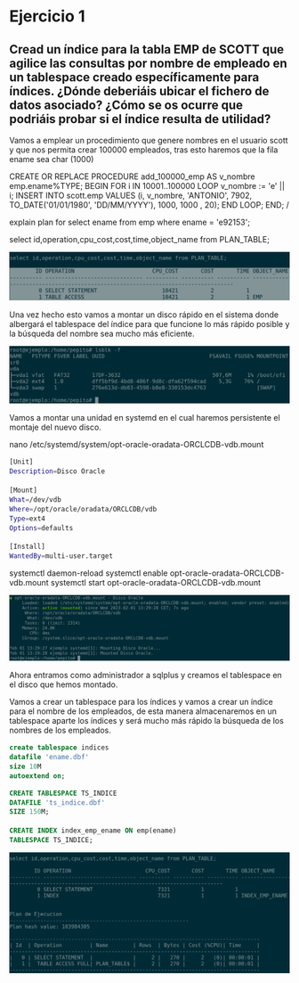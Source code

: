 # Ejercicio 1

## Cread un índice para la tabla EMP de SCOTT que agilice las consultas por nombre de empleado en un tablespace creado específicamente para índices. ¿Dónde deberiáis ubicar el fichero de datos asociado? ¿Cómo se os ocurre que podriáis probar si el índice resulta de utilidad?

Vamos a emplear un procedimiento que genere nombres en el usuario scott y que nos permita crear 100000 empleados, tras esto haremos que la fila ename sea char (1000)


CREATE OR REPLACE PROCEDURE add_100000_emp
AS
v_nombre emp.ename%TYPE;
BEGIN
    FOR i IN 10001..100000 LOOP
        v_nombre := 'e' || i;
        INSERT INTO scott.emp VALUES (i, v_nombre, 'ANTONIO', 7902, TO_DATE('01/01/1980', 'DD/MM/YYYY'), 1000, 1000 , 20);
    END LOOP;
END;
/

explain plan for select ename from emp where ename = 'e92153';

select id,operation,cpu_cost,cost,time,object_name from PLAN_TABLE;


![wireguard-site-1.png](/img/capturas-antonio/grupal1-1.png)







Una vez hecho esto vamos a montar un disco rápido en el sistema donde albergará el tablespace del índice para que funcione lo más rápido posible y la búsqueda del nombre sea mucho más eficiente.

![wireguard-site-1.png](/img/capturas-antonio/grupal1-2.png)

Vamos a montar una unidad en systemd en el cual haremos persistente el montaje del nuevo disco.

nano /etc/systemd/system/opt-oracle-oradata-ORCLCDB-vdb.mount

```bash
[Unit]
Description=Disco Oracle     

[Mount]
What=/dev/vdb
Where=/opt/oracle/oradata/ORCLCDB/vdb
Type=ext4
Options=defaults

[Install]
WantedBy=multi-user.target
```

systemctl daemon-reload
systemctl enable opt-oracle-oradata-ORCLCDB-vdb.mount
systemctl start opt-oracle-oradata-ORCLCDB-vdb.mount

![wireguard-site-1.png](/img/capturas-antonio/grupal1-3.png)

Ahora entramos como administrador a sqlplus y creamos el tablespace en el disco que hemos montado.

Vamos a crear un tablespace para los índices y vamos a crear un índice para el nombre de los empleados, de esta manera almacenaremos en un tablespace aparte los índices y será mucho más rápido la búsqueda de los nombres de los empleados.

```sql
create tablespace indices
datafile 'ename.dbf'
size 10M
autoextend on;
```

```sql
CREATE TABLESPACE TS_INDICE
DATAFILE 'ts_indice.dbf'
SIZE 150M;

CREATE INDEX index_emp_ename ON emp(ename)
TABLESPACE TS_INDICE;
```




![wireguard-site-1.png](/img/capturas-antonio/plan.png)

